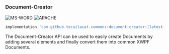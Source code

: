 ### Document-Creator
![MS-WORD](https://img.shields.io/badge/Microsoft_Word-2B579A?style=for-the-badge&logo=microsoft-word&logoColor=white)
![APACHE](https://img.shields.io/badge/Apache-D22128?style=for-the-badge&logo=Apache&logoColor=white)

```groovy
implementation 'com.github.tecuilacat.commons:document-creator:[latest-release]'
```

The Document-Creator API can be used to easily create Documents by adding several elements and finally convert them into common XWPF Documents.

